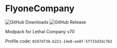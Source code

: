 # FlyoneCompany

![GitHub Downloads](https://img.shields.io/github/downloads/boxden/FlyoneCompany/total)
![GitHub Release](https://img.shields.io/github/v/release/boxden/FlyoneCompany)

Modpack for Lethal Company v70

Profile code: `0197d738-b221-14e0-ee8f-5ff33d3dc762`